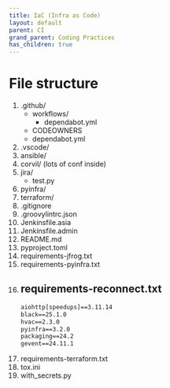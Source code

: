 ```yaml
---
title: IaC (Infra as Code)
layout: default
parent: CI
grand_parent: Coding Practices
has_children: true
---
```


# File structure
1. .github/
     - workflows/
          - dependabot.yml
     - CODEOWNERS
     - dependabot.yml
2. .vscode/
3. ansible/
4. corvil/ (lots of conf inside)
5. jira/
     - test.py
6. pyinfra/
7. terraform/
8. .gitignore
9. .groovylintrc.json
10. Jenkinsfile.asia
11. Jenkinsfile.admin
12. README.md
13. pyproject.toml
14. requirements-jfrog.txt
15. requirements-pyinfra.txt
16. requirements-reconnect.txt
     - 
     ```txt
     aiohttp[speedups]==3.11.14
     black==25.1.0
     hvac==2.3.0
     pyinfra==3.2.0
     packaging==24.2
     gevent==24.11.1
     ```
17. requirements-terraform.txt
18. tox.ini
19. with_secrets.py

